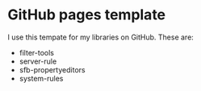 GitHub pages template
=====================

I use this tempate for my libraries on GitHub. These are:
* filter-tools
* server-rule
* sfb-propertyeditors
* system-rules
